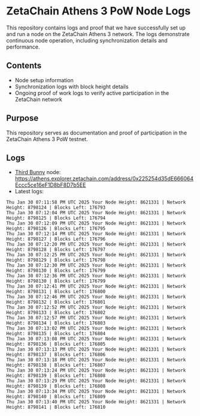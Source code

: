 # ZetaChain Athens 3 PoW Node Logs
This repository contains logs and proof that we have successfully set up and run a node on the ZetaChain Athens 3 network. The logs demonstrate continuous node operation, including synchronization details and performance.

## Contents
- Node setup information
- Synchronization logs with block height details
- Ongoing proof of work logs to verify active participation in the ZetaChain network

## Purpose
This repository serves as documentation and proof of participation in the ZetaChain Athens 3 PoW testnet.

## Logs

- [Third Bunny](https://thirdbunny.xyz/) node: https://athens.explorer.zetachain.com/address/0x225254d35dE666064Eccc5ce16eF1D8bF8D7b5EE
- Latest logs:
```
Thu Jan 30 07:11:58 PM UTC 2025 Your Node Height: 8621331 | Network Height: 8798124 | Blocks Left: 176793
Thu Jan 30 07:12:04 PM UTC 2025 Your Node Height: 8621331 | Network Height: 8798125 | Blocks Left: 176794
Thu Jan 30 07:12:09 PM UTC 2025 Your Node Height: 8621331 | Network Height: 8798126 | Blocks Left: 176795
Thu Jan 30 07:12:14 PM UTC 2025 Your Node Height: 8621331 | Network Height: 8798127 | Blocks Left: 176796
Thu Jan 30 07:12:20 PM UTC 2025 Your Node Height: 8621331 | Network Height: 8798128 | Blocks Left: 176797
Thu Jan 30 07:12:25 PM UTC 2025 Your Node Height: 8621331 | Network Height: 8798129 | Blocks Left: 176798
Thu Jan 30 07:12:30 PM UTC 2025 Your Node Height: 8621331 | Network Height: 8798130 | Blocks Left: 176799
Thu Jan 30 07:12:36 PM UTC 2025 Your Node Height: 8621331 | Network Height: 8798130 | Blocks Left: 176799
Thu Jan 30 07:12:41 PM UTC 2025 Your Node Height: 8621331 | Network Height: 8798131 | Blocks Left: 176800
Thu Jan 30 07:12:46 PM UTC 2025 Your Node Height: 8621331 | Network Height: 8798132 | Blocks Left: 176801
Thu Jan 30 07:12:52 PM UTC 2025 Your Node Height: 8621331 | Network Height: 8798133 | Blocks Left: 176802
Thu Jan 30 07:12:57 PM UTC 2025 Your Node Height: 8621331 | Network Height: 8798134 | Blocks Left: 176803
Thu Jan 30 07:13:02 PM UTC 2025 Your Node Height: 8621331 | Network Height: 8798135 | Blocks Left: 176804
Thu Jan 30 07:13:08 PM UTC 2025 Your Node Height: 8621331 | Network Height: 8798136 | Blocks Left: 176805
Thu Jan 30 07:13:13 PM UTC 2025 Your Node Height: 8621331 | Network Height: 8798137 | Blocks Left: 176806
Thu Jan 30 07:13:18 PM UTC 2025 Your Node Height: 8621331 | Network Height: 8798138 | Blocks Left: 176807
Thu Jan 30 07:13:24 PM UTC 2025 Your Node Height: 8621331 | Network Height: 8798139 | Blocks Left: 176808
Thu Jan 30 07:13:29 PM UTC 2025 Your Node Height: 8621331 | Network Height: 8798139 | Blocks Left: 176808
Thu Jan 30 07:13:34 PM UTC 2025 Your Node Height: 8621331 | Network Height: 8798140 | Blocks Left: 176809
Thu Jan 30 07:13:40 PM UTC 2025 Your Node Height: 8621331 | Network Height: 8798141 | Blocks Left: 176810
```
